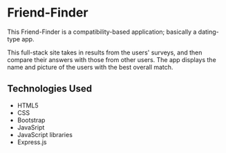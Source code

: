 # Friend-Finder

This Friend-Finder is a compatibility-based application; basically a dating-type app. 

This full-stack site takes in results from the users' surveys, and then compare their answers with those from other users. The app displays the name and picture of the users with the best overall match. 

## Technologies Used
- HTML5
- CSS
- Bootstrap
- JavaSript
- JavaScript libraries
- Express.js
